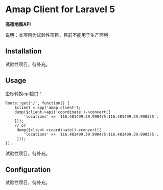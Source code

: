 # Amap Client for Laravel 5

**高德地图API**

说明：本项目为试验性项目，目前不能用于生产环境

## Installation

试验性项目，待补充。

## Usage

坐标转换api接口：
```
Route::get('/', function() {
    $client = app('amap.client');
    dump($client->api('coordinate')->convert([
        'locations' => '116.481499,39.990475|116.481499,39.990375',
    ]));
    // or
     dump($client->coordinate()->convert([
        'locations' => '116.481499,39.990475|116.481499,39.990375',
     ]));
});
```

试验性项目，待补充。

## Configuration

试验性项目，待补充。


